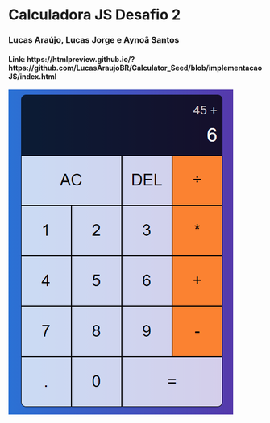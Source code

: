 <h1>Calculadora JS Desafio 2</h1>
<h3>Lucas Araújo, Lucas Jorge e Aynoã Santos</h3>

<h4>Link: https://htmlpreview.github.io/?https://github.com/LucasAraujoBR/Calculator_Seed/blob/implementacaoJS/index.html </h4>

<img src="telaFinalCalculadora.PNG" alt="Print da calculadora"/>
